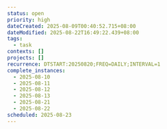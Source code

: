 ```yaml
---
status: open
priority: high
dateCreated: 2025-08-09T00:40:52.715+08:00
dateModified: 2025-08-22T16:49:22.439+08:00
tags:
  - task
contexts: []
projects: []
recurrence: DTSTART:20250820;FREQ=DAILY;INTERVAL=1
complete_instances:
  - 2025-08-10
  - 2025-08-11
  - 2025-08-12
  - 2025-08-13
  - 2025-08-21
  - 2025-08-22
scheduled: 2025-08-23
---
```


